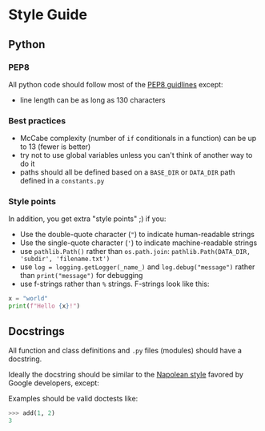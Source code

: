 # Style Guide

## Python

### PEP8 

All python code should follow most of the [PEP8 guidlines](https://www.python.org/dev/peps/pep-0008/) except:

* line length can be as long as 130 characters

### Best practices

* McCabe complexity (number of `if` conditionals in a function) can be up to 13 (fewer is better)
* try not to use global variables unless you can't think of another way to do it
* paths should all be defined based on a `BASE_DIR` or `DATA_DIR` path defined in a `constants.py`

### Style points

In addition, you get extra "style points" ;) if you:

* Use the double-quote character (`"`) to indicate human-readable strings
* Use the single-quote character (`'`) to indicate machine-readable strings
* use `pathlib.Path()` rather than `os.path.join`: `pathlib.Path(DATA_DIR, 'subdir', 'filename.txt')`
* use `log = logging.getLogger(_name_)` and `log.debug("message")` rather than `print("message")` for debugging 
* use f-strings rather than `%` strings. F-strings look like this: 

```python
x = "world"
print(f"Hello {x}!")
```

## Docstrings

All function and class definitions and `.py` files (modules) should have a docstring.

Ideally the docstring should be similar to the [Napolean style](https://sphinxcontrib-napoleon.readthedocs.io/en/latest/example_google.html) favored by Google developers, except:

Examples should be valid doctests like:

```python
>>> add(1, 2)
3
```

